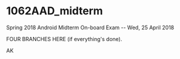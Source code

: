# 1062AAD_midterm
Spring 2018 Android Midterm On-board Exam -- Wed, 25 April 2018

FOUR BRANCHES HERE (if everything's done).

AK
